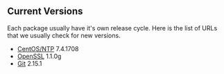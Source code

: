 Current Versions
-----------------

Each package usually have it's own release cycle. Here is the list of URLs that we usually check for new versions. 

* [CentOS/NTP](https://wiki.centos.org/Manuals/ReleaseNotes/CentOS7) 7.4.1708
* [OpenSSL](https://github.com/openssl/openssl/releases) 1.1.0g
* [Git](https://github.com/git/git/releases) 2.15.1
